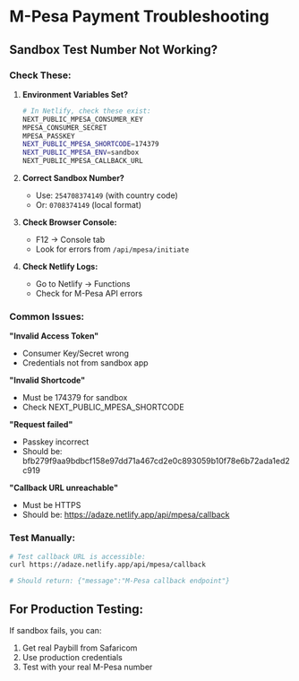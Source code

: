 # M-Pesa Payment Troubleshooting

## Sandbox Test Number Not Working?

### Check These:

1. **Environment Variables Set?**
   ```bash
   # In Netlify, check these exist:
   NEXT_PUBLIC_MPESA_CONSUMER_KEY
   MPESA_CONSUMER_SECRET
   MPESA_PASSKEY
   NEXT_PUBLIC_MPESA_SHORTCODE=174379
   NEXT_PUBLIC_MPESA_ENV=sandbox
   NEXT_PUBLIC_MPESA_CALLBACK_URL
   ```

2. **Correct Sandbox Number?**
   - Use: `254708374149` (with country code)
   - Or: `0708374149` (local format)

3. **Check Browser Console:**
   - F12 → Console tab
   - Look for errors from `/api/mpesa/initiate`

4. **Check Netlify Logs:**
   - Go to Netlify → Functions
   - Check for M-Pesa API errors

### Common Issues:

**"Invalid Access Token"**
- Consumer Key/Secret wrong
- Credentials not from sandbox app

**"Invalid Shortcode"**
- Must be 174379 for sandbox
- Check NEXT_PUBLIC_MPESA_SHORTCODE

**"Request failed"**
- Passkey incorrect
- Should be: bfb279f9aa9bdbcf158e97dd71a467cd2e0c893059b10f78e6b72ada1ed2c919

**"Callback URL unreachable"**
- Must be HTTPS
- Should be: https://adaze.netlify.app/api/mpesa/callback

### Test Manually:

```bash
# Test callback URL is accessible:
curl https://adaze.netlify.app/api/mpesa/callback

# Should return: {"message":"M-Pesa callback endpoint"}
```

## For Production Testing:

If sandbox fails, you can:
1. Get real Paybill from Safaricom
2. Use production credentials
3. Test with your real M-Pesa number
